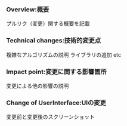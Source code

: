 ### Overview:概要
プルリク（変更）関する概要を記載

### Technical changes:技術的変更点
複雑なアルゴリズムの説明
ライブラリの追加 etc

### Impact point:変更に関する影響箇所
変更による他の影響の説明

### Change of UserInterface:UIの変更
変更前と変更後のスクリーンショット
